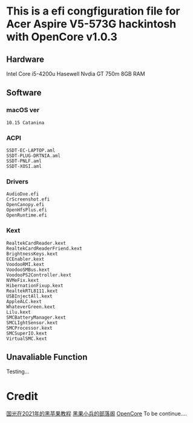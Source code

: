 # This is a efi congfiguration file for Acer Aspire V5-573G hackintosh with OpenCore v1.0.3
## Hardware
  Intel Core i5-4200u Hasewell
  Nvdia GT 750m
  8GB RAM
## Software
  ### macOS ver
    10.15 Catanina
  ### ACPI 
    SSDT-EC-LAPTOP.aml
    SSDT-PLUG-DRTNIA.aml
    SSDT-PNLF.aml
    SSDT-XOSI.aml
  ### Drivers
    AudioDxe.efi
    CrScreenshot.efi
    OpenCanopy.efi
    OpenHfsPlus.efi
    OpenRuntime.efi
  ### Kext
    RealtekCardReader.kext
    RealtekCardReaderFriend.kext
    BrightnessKeys.kext
    ECEnabler.kext
    VoodooRMI.kext
    VoodooSMBus.kext
    VoodooPS2Controller.kext
    NVMeFix.kext
    HibernationFixup.kext
    RealtekRTL8111.kext
    USBInjectAll.kext
    AppleALC.kext
    WhateverGreen.kext
    Lilu.kext
    SMCBatteryManager.kext
    SMCLIghtSensor.kext
    SMCProcessor.kext
    SMCSuperIO.kext
    VirtualSMC.kext
## Unavaliable Function 
Testing...
# Credit
  [国光在2021年的黑苹果教程](https://www.sqlsec.com/2021/07/opencore.html)
  [黑果小兵的部落阁](https://blog.daliansky.net/)
  [OpenCore](https://github.com/acidanthera/OpenCorePkg)
  To be continue....
